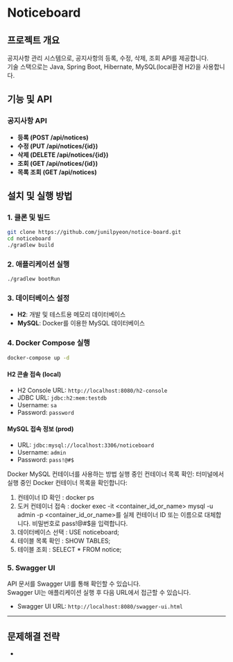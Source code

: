 
# Noticeboard

## 프로젝트 개요
공지사항 관리 시스템으로, 공지사항의 등록, 수정, 삭제, 조회 API를 제공합니다.  
기술 스택으로는 Java, Spring Boot, Hibernate, MySQL(local환경 H2)을 사용합니다.

## 기능 및 API
### 공지사항 API
- **등록 (POST /api/notices)**
- **수정 (PUT /api/notices/{id})**
- **삭제 (DELETE /api/notices/{id})**
- **조회 (GET /api/notices/{id})**
- **목록 조회 (GET /api/notices)**

## 설치 및 실행 방법

### 1. 클론 및 빌드
```bash
git clone https://github.com/junilpyeon/notice-board.git
cd noticeboard
./gradlew build
```

### 2. 애플리케이션 실행
```bash
./gradlew bootRun
```

### 3. 데이터베이스 설정
- **H2**: 개발 및 테스트용 메모리 데이터베이스
- **MySQL**: Docker를 이용한 MySQL 데이터베이스

### 4. Docker Compose 실행
```bash
docker-compose up -d
```

#### H2 콘솔 접속 (local)
- H2 Console URL: `http://localhost:8080/h2-console`
- JDBC URL: `jdbc:h2:mem:testdb`
- Username: `sa`
- Password: `password`

#### MySQL 접속 정보 (prod)
- URL: `jdbc:mysql://localhost:3306/noticeboard`
- Username: `admin`
- Password: `pass!@#$`

Docker MySQL 컨테이너를 사용하는 방법
실행 중인 컨테이너 목록 확인:
터미널에서 실행 중인 Docker 컨테이너 목록을 확인합니다:

1. 컨테이너 ID 확인 : docker ps
2. 도커 컨테이너 접속 : docker exec -it <container_id_or_name> mysql -u admin -p
<container_id_or_name>를 실제 컨테이너 ID 또는 이름으로 대체합니다. 비밀번호로 pass!@#$을 입력합니다.
3. 데이터베이스 선택 : USE noticeboard;
4. 테이블 목록 확인 : SHOW TABLES;
5. 테이블 조회 : SELECT * FROM notice;

### 5. Swagger UI
API 문서를 Swagger UI를 통해 확인할 수 있습니다.  
Swagger UI는 애플리케이션 실행 후 다음 URL에서 접근할 수 있습니다.

- Swagger UI URL: `http://localhost:8080/swagger-ui.html`

---

## 문제해결 전략
- 
